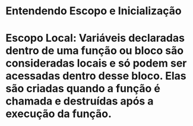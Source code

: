 # Entendendo Escopo e Inicialização

Escopo Local: Variáveis declaradas dentro de uma função ou bloco são consideradas locais e só podem ser acessadas dentro desse bloco. Elas são criadas quando a função é chamada e destruídas após a execução da função. 
=================================================================================================
